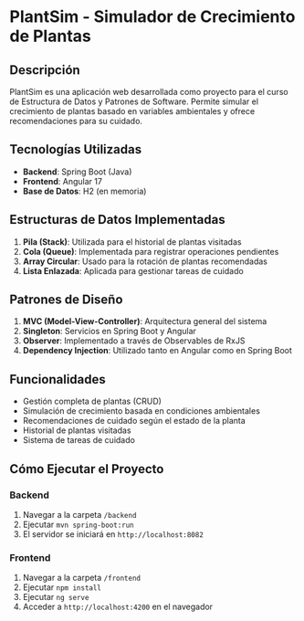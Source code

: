 # PlantSim - Simulador de Crecimiento de Plantas

## Descripción
PlantSim es una aplicación web desarrollada como proyecto para el curso de Estructura de Datos y Patrones de Software. Permite simular el crecimiento de plantas basado en variables ambientales y ofrece recomendaciones para su cuidado.

## Tecnologías Utilizadas
- **Backend**: Spring Boot (Java)
- **Frontend**: Angular 17
- **Base de Datos**: H2 (en memoria)

## Estructuras de Datos Implementadas
1. **Pila (Stack)**: Utilizada para el historial de plantas visitadas
2. **Cola (Queue)**: Implementada para registrar operaciones pendientes
3. **Array Circular**: Usado para la rotación de plantas recomendadas
4. **Lista Enlazada**: Aplicada para gestionar tareas de cuidado

## Patrones de Diseño
1. **MVC (Model-View-Controller)**: Arquitectura general del sistema
2. **Singleton**: Servicios en Spring Boot y Angular
3. **Observer**: Implementado a través de Observables de RxJS
4. **Dependency Injection**: Utilizado tanto en Angular como en Spring Boot

## Funcionalidades
- Gestión completa de plantas (CRUD)
- Simulación de crecimiento basada en condiciones ambientales
- Recomendaciones de cuidado según el estado de la planta
- Historial de plantas visitadas
- Sistema de tareas de cuidado

## Cómo Ejecutar el Proyecto
### Backend
1. Navegar a la carpeta `/backend`
2. Ejecutar `mvn spring-boot:run`
3. El servidor se iniciará en `http://localhost:8082`

### Frontend
1. Navegar a la carpeta `/frontend`
2. Ejecutar `npm install`
3. Ejecutar `ng serve`
4. Acceder a `http://localhost:4200` en el navegador